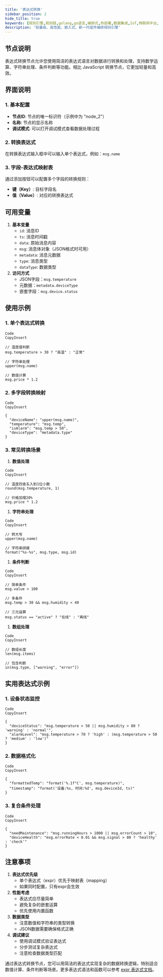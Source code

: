 ```yaml
---
title: '表达式转换'
sidebar_position: 2
hide_title: true
keywords: [规则引擎,规则链,golang,go语言,编排式,热部署,数据集成,IoT,物联网平台,组件化,流程自动化,自动化引擎,应用集成,事件框架]
description: '轻量级、高性能、嵌入式、新一代组件编排规则引擎'
---
```




## 节点说明

表达式转换节点允许您使用简洁的表达式语言对数据进行转换和处理，支持数学运算、字符串处理、条件判断等功能。相比 JavaScript 转换节点，它更加轻量和高效。

## 界面说明

### 1. 基本配置

- **节点ID**: 节点的唯一标识符（示例中为 "node_2"）
- **名称**: 节点的显示名称
- **调试模式**: 可以打开调试模式查看数据处理过程

### 2. 转换表达式

在转换表达式输入框中可以输入单个表达式，例如：`msg.name`

### 3. 字段-表达式映射表

通过添加按钮可以配置多个字段的转换规则：

- **键（Key）**: 目标字段名
- **值（Value）**: 对应的转换表达式

## 可用变量

1. **基本变量**
    - `id`: 消息ID
    - `ts`: 消息时间戳
    - `data`: 原始消息内容
    - `msg`: 消息体对象（JSON格式时可用）
    - `metadata`: 消息元数据
    - `type`: 消息类型
    - `dataType`: 数据类型
2. **访问方式**
    - JSON字段：`msg.temperature`
    - 元数据：`metadata.deviceType`
    - 嵌套字段：`msg.device.status`

## 使用示例

### 1. 单个表达式转换

```
Code
CopyInsert

// 温度值判断
msg.temperature > 30 ? "高温" : "正常"

// 字符串处理
upper(msg.name)

// 数值计算
msg.price * 1.2
```

### 2. 多字段转换映射

```
Code
CopyInsert

{
  "deviceName": "upper(msg.name)",
  "temperature": "msg.temp",
  "isAlarm": "msg.temp > 50",
  "deviceType": "metadata.type"
}
```

### 3. 常见转换场景

1. **数值处理**

```
Code
CopyInsert

// 温度四舍五入到1位小数
round(msg.temperature, 1)

// 价格加增20%
msg.price * 1.2
```

1. **字符串处理**

```
Code
CopyInsert

// 转大写
upper(msg.name)

// 字符串拼接
format("%s-%s", msg.type, msg.id)
```

1. **条件判断**

```
Code
CopyInsert

// 简单条件
msg.value > 100

// 多条件
msg.temp > 30 && msg.humidity < 40

// 三元运算
msg.status == "active" ? "在线" : "离线"
```

1. **数组处理**

```
Code
CopyInsert

// 数组长度
len(msg.items)

// 包含判断
in(msg.type, ["warning", "error"])
```

## 实用表达式示例

### 1. 设备状态监控

```
Code
CopyInsert

{
  "deviceStatus": "msg.temperature > 50 || msg.humidity > 80 ? 'warning' : 'normal'",
  "alarmLevel": "msg.temperature > 70 ? 'high' : (msg.temperature > 50 ? 'medium' : 'low')"
}
```

### 2. 数据格式化

```
Code
CopyInsert

{
  "formattedTemp": "format('%.1f°C', msg.temperature)",
  "timestamp": "format('设备:%s, 时间:%d', msg.deviceId, ts)"
}
```

### 3. 复合条件处理

```
Code
CopyInsert

{
  "needMaintenance": "msg.runningHours > 1000 || msg.errorCount > 10",
  "deviceHealth": "msg.errorRate < 0.01 && msg.signal > 80 ? 'healthy' : 'check'"
}
```

## 注意事项

1. **表达式优先级**
    - 单个表达式（expr）优先于映射表（mapping）
    - 如果同时配置，只有expr会生效
2. **性能考虑**
    - 表达式应尽量简单
    - 避免复杂的嵌套运算
    - 优先使用内置函数
3. **数据类型**
    - 注意数值和字符串的类型转换
    - JSON数据需要确保格式正确
4. **调试建议**
    - 使用调试模式验证表达式
    - 分步测试复杂表达式
    - 注意检查数据类型匹配

通过表达式转换节点，您可以用简洁的表达式实现复杂的数据转换逻辑，特别适合数值计算、条件判断等场景。更多表达式语法和函数可以参考 [expr 表达式文档](https://expr-lang.org/docs/language-definition)。
